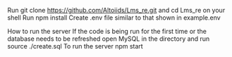 Run git clone https://github.com/Altoiids/Lms_re.git and cd Lms_re on your shell
Run npm install
Create .env file similar to that shown in example.env

How to run the server
If the code is being run for the first time or the database needs to be refreshed open MySQL in the directory and run source ./create.sql
To run the server npm start